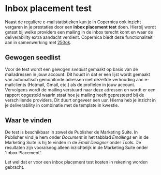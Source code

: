 # Inbox placement test

Naast de reguliere e-mailstatistieken kun je in Copernica ook inzicht vergaren in je prestaties door een **inbox placement 
test** doen. Hierbij wordt getest bij welke providers een mailing in de inbox terecht komt en waar de deliverability extra 
aandacht verdient. Copernica biedt deze functionaliteit aan in samenwerking met [250ok](https://250ok.com/email-deliverability/seedlist-based-inbox-monitoring-right-way/.).   

## Gewogen seedlist
Voor de test wordt een gewogen *seedlist* gemaakt op basis van de mailadressen in jouw account. 
Dit houdt in dat er een lijst wordt gemaakt van automatisch gemonitorde adressen met dezelfde verhouding aan 
e-mailclients (Hotmail, Gmail, etc.) als de profielen in jouw account. Vervolgens wordt de mailing verstuurd 
naar deze adressen en wordt er een rapport opgesteld waarin staat hoe je mailing heeft gepresteerd bij de
verschillende providers. Dit duurt ongeveer een uur. Hierna heb je inzicht in je deliverability in combinatie 
met de template in kwestie.  

## Waar te vinden
De test is beschikbaar in zowel de Publisher de Marketing Suite. In Publisher vind je hem onder *Document* 
in het tabblad *Emailings* en in de Marketing Suite is hij te vinden in de *Email Designer* onder *Tools*. 
De resultaten zijn vooralsnog alleen inzichtelijk in de Marketing Suite onder 'Inbox Placement'.  

Let wel dat er voor een inbox placement test kosten in rekening worden gebracht.
